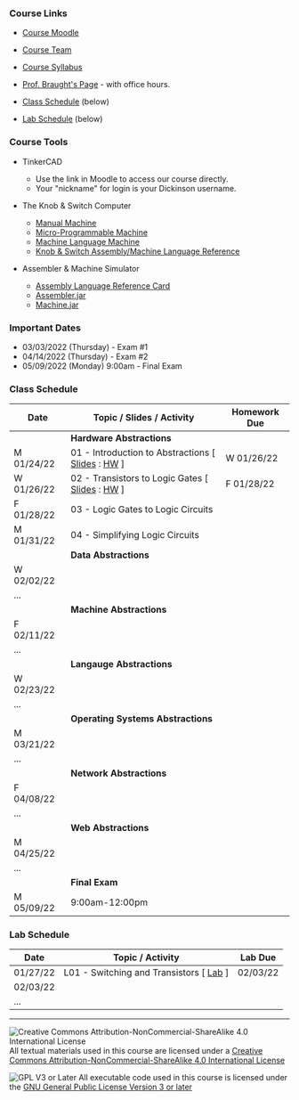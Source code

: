 ### Course Links

- [Course Moodle](https://lms.dickinson.edu/course/view.php?id=46925)
- [Course Team](https://teams.microsoft.com/l/team/19%3aCVk2T3PduOEh_n8Fgs1g1KZv0Vy05jqOSjDKQ0UooXc1%40thread.tacv2/conversations?groupId=f6aa5a40-8b22-4ba4-9365-a68531dfc91d&tenantId=6232b055-76b9-4c13-9b88-b562ae7db6fb)
- [Course Syllabus](./syllabus.md)
- [Prof. Braught's Page](http://users.dickinson.edu/~braught/) - with office hours.

- [Class Schedule](#class-schedule) (below)
- [Lab Schedule](#lab-schedule) (below)

### Course Tools

- TinkerCAD
  - Use the link in Moodle to access our course directly.
  - Your "nickname" for login is your Dickinson username.

- The Knob & Switch Computer
  - [Manual Machine](https://dickinson-comp256/Knob-And-Switch-Computer/dpandmem.html)
  - [Micro-Programmable Machine](https://dickinson-comp256/Knob-And-Switch-Computer/micromachine.html)
  - [Machine Language Machine](https://dickinson-comp256/Knob-And-Switch-Computer/machine.html)
  - [Knob & Switch Assembly/Machine Language Reference](https://dickinson-comp256/Knob-And-Switch-Computer/instructions.html)

- Assembler & Machine Simulator
  - [Assembly Language Reference Card](https://dickinson-comp256/AsmMachine/machine/bin/asm-ref.html)
  - [Assembler.jar](https://dickinson-comp256/AsmMachine/assembler/bin/Assembler.jar)
  - [Machine.jar](https://dickinson-comp256/AsmMachine/machine/bin/Machine.jar)

### Important Dates

- 03/03/2022 (Thursday) - Exam #1
- 04/14/2022 (Thursday) - Exam #2
- 05/09/2022 (Monday) 9:00am - Final Exam

### Class Schedule

Date        | Topic / Slides / Activity                      | Homework Due
----------- | ---------------------------------------------- | --------------
&nbsp;      | **Hardware Abstractions**
M 01/24/22  | 01 - Introduction to Abstractions [ [Slides][s01] : [HW][hw01] ] | W 01/26/22
W 01/26/22  | 02 - Transistors to Logic Gates [ [Slides][s02] : [HW][hw02] ] | F 01/28/22
F 01/28/22  | 03 - Logic Gates to Logic Circuits
M 01/31/22  | 04 - Simplifying Logic Circuits
&nbsp;      | **Data Abstractions**
W 02/02/22  |
...         |
&nbsp;      | **Machine Abstractions**
F 02/11/22  |
...         |
&nbsp;      | **Langauge Abstractions**
W 02/23/22  |
...         |
&nbsp;      | **Operating Systems Abstractions**
M 03/21/22  |
...         |
&nbsp;      | **Network Abstractions**
F 04/08/22  |
...         |
&nbsp;      | **Web Abstractions**
M 04/25/22  |
...         |
&nbsp;      | **Final Exam**
M 05/09/22  | 9:00am-12:00pm

[s01]: slides/01-S-Abstractions.pptx
[hw01]: homework/01-A-Abstractions.docx
[s02]: slides/02-S-TransistorsToGates.pptx
[hw02]: homework/02-A-TransistorsToGates.docx

### Lab Schedule

Date          | Topic / Activity                                 | Lab Due
------------- | ------------------------------------------------ | -------------
01/27/22      | L01 - Switching and Transistors [ [Lab](l01) ]   | 02/03/22
02/03/22      |  
...           |

[l01]:labs/L01-Switching.docx
___
![Creative Commons Attribution-NonCommercial-ShareAlike 4.0 International License](https://i.creativecommons.org/l/by-nc-sa/4.0/88x31.png "Creative Commons Attribution-NonCommercial-ShareAlike 4.0 International License") All textual materials used in this course are licensed under a [Creative Commons Attribution-NonCommercial-ShareAlike 4.0 International License](http://creativecommons.org/licenses/by-nc-sa/4.0/)

![GPL V3 or Later](https://www.gnu.org/graphics/gplv3-or-later-sm.png "GPL V3 or later") All executable code used in this course is licensed under the [GNU General Public License Version 3 or later](https://www.gnu.org/licenses/gpl.txt)
